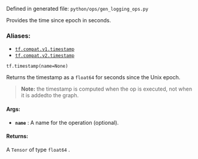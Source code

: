 
Defined in generated file:  `python/ops/gen_logging_ops.py` 

Provides the time since epoch in seconds.


### Aliases:
- [ `tf.compat.v1.timestamp` ](/api_docs/python/tf/timestamp)
- [ `tf.compat.v2.timestamp` ](/api_docs/python/tf/timestamp)


```
tf.timestamp(name=None)

```


Returns the timestamp as a  `float64`  for seconds since the Unix epoch.

>**Note:**  the timestamp is computed when the op is executed, not when it is addedto the graph.


#### Args:
- **`name`** : A name for the operation (optional).


#### Returns:

A  `Tensor`  of type  `float64` .
